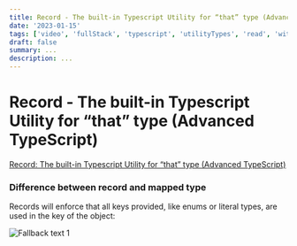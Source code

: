 ```yaml
---
title: Record - The built-in Typescript Utility for “that” type (Advanced TypeScript)
date: '2023-01-15'
tags: ['video', 'fullStack', 'typescript', 'utilityTypes', 'read', 'withResume']
draft: false
summary: ...
description: ...
---
```


# Record - The built-in Typescript Utility for “that” type (Advanced TypeScript)

[Record: The built-in Typescript Utility for “that” type (Advanced TypeScript)](https://www.youtube.com/watch?v=-yvPxBaCLM0&ab_channel=BasaratCodes)

### Difference between record and mapped type

Records will enforce that all keys provided, like enums or literal types, are used in the key of the object:

![Fallback text 1](/static/assets/pasted-image-20221003190855.png)
